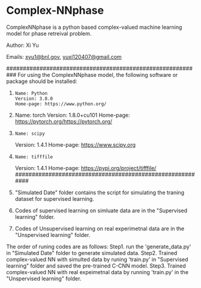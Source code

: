 # Complex-NNphase

ComplexNNphase is a python based complex-valued machine learning model for phase retreival problem. 

Author: Xi Yu

Emails: xyu1@bnl.gov, yuxi120407@gmail.com

###########################################################
For using the ComplexNNphase model, the following software or
package should be installed:

01.     Name: Python 
        Version: 3.8.0
        Home-page: https://www.python.org/
 
02.	Name: torch
	Version: 1.8.0+cu101
	Home-page: https://pytorch.org/https://pytorch.org/

03.     Name: scipy
	Version: 1.4.1
	Home-page: https://www.scipy.org

04.     Name: tifffile
	Version: 1.4.1
	Home-page: https://pypi.org/project/tifffile/
##########################################################

1. "Simulated Date" folder contains the script for simulating the traning dataset for supervised learning.
2. Codes of supervised learning on simluate data are in the "Supervised learning" folder.
3. Codes of Unsupervised learning on real experimetnal data are in the "Unspervised learning" folder.

The order of runing codes are as follows:
Step1. run the 'generate_data.py' in "Simulated Date" folder to generate simulated data.
Step2. Trained complex-valued NN with simulted data by runing 'train.py' in "Supervised learning" folder and saved the pre-trained C-CNN model.
Step3. Trained complex-valued NN with real expeimetnal data by running 'train.py' in the "Unspervised learning" folder.
